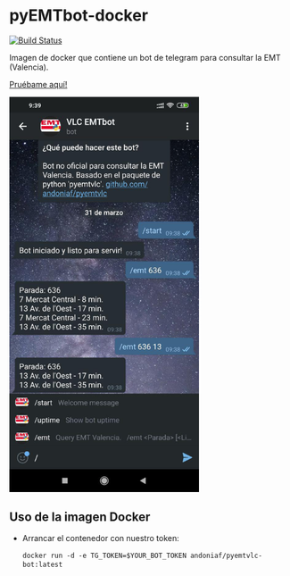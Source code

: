 # pyEMTbot-docker
[![Build Status](https://travis-ci.org/andoniaf/pyemtvlc-bot.svg?branch=master)](https://travis-ci.org/andoniaf/pyemtvlc-bot)

Imagen de docker que contiene un bot de telegram para consultar la EMT (Valencia).

[Pruébame aquí!](https://telegram.me/emtvlcbot)

<img src="imgs/demo_bot02.jpg" width="340" >

## Uso de la imagen Docker
- Arrancar el contenedor con nuestro token:
  ```
  docker run -d -e TG_TOKEN=$YOUR_BOT_TOKEN andoniaf/pyemtvlc-bot:latest
  ```
